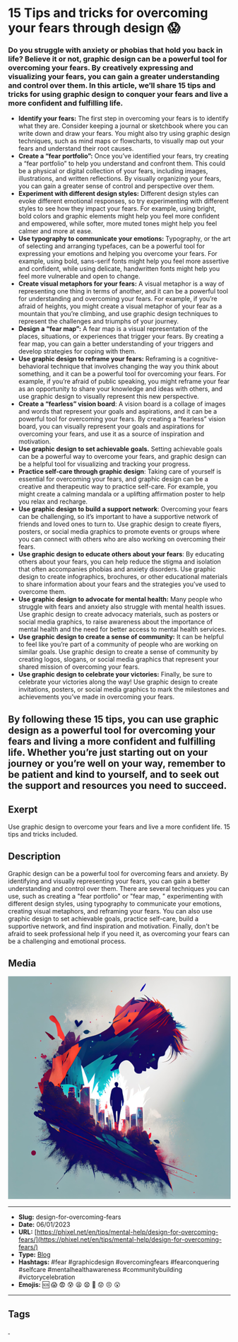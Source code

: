 # 15 Tips and tricks for overcoming your fears through design 😱
### Do you struggle with anxiety or phobias that hold you back in life? Believe it or not, graphic design can be a powerful tool for overcoming your fears. By creatively expressing and visualizing your fears, you can gain a greater understanding and control over them. In this article, we’ll share 15 tips and tricks for using graphic design to conquer your fears and live a more confident and fulfilling life.

- **Identify your fears:** The first step in overcoming your fears is to identify what they are. Consider keeping a journal or sketchbook where you can write down and draw your fears. You might also try using graphic design techniques, such as mind maps or flowcharts, to visually map out your fears and understand their root causes.
- **Create a “fear portfolio”:** Once you’ve identified your fears, try creating a “fear portfolio” to help you understand and confront them. This could be a physical or digital collection of your fears, including images, illustrations, and written reflections. By visually organizing your fears, you can gain a greater sense of control and perspective over them.
- **Experiment with different design styles:** Different design styles can evoke different emotional responses, so try experimenting with different styles to see how they impact your fears. For example, using bright, bold colors and graphic elements might help you feel more confident and empowered, while softer, more muted tones might help you feel calmer and more at ease.
- **Use typography to communicate your emotions:** Typography, or the art of selecting and arranging typefaces, can be a powerful tool for expressing your emotions and helping you overcome your fears. For example, using bold, sans-serif fonts might help you feel more assertive and confident, while using delicate, handwritten fonts might help you feel more vulnerable and open to change.
- **Create visual metaphors for your fears:** A visual metaphor is a way of representing one thing in terms of another, and it can be a powerful tool for understanding and overcoming your fears. For example, if you’re afraid of heights, you might create a visual metaphor of your fear as a mountain that you’re climbing, and use graphic design techniques to represent the challenges and triumphs of your journey.
- **Design a “fear map”:** A fear map is a visual representation of the places, situations, or experiences that trigger your fears. By creating a fear map, you can gain a better understanding of your triggers and develop strategies for coping with them.
- **Use graphic design to reframe your fears:** Reframing is a cognitive-behavioral technique that involves changing the way you think about something, and it can be a powerful tool for overcoming your fears. For example, if you’re afraid of public speaking, you might reframe your fear as an opportunity to share your knowledge and ideas with others, and use graphic design to visually represent this new perspective.
- **Create a “fearless” vision board**: A vision board is a collage of images and words that represent your goals and aspirations, and it can be a powerful tool for overcoming your fears. By creating a “fearless” vision board, you can visually represent your goals and aspirations for overcoming your fears, and use it as a source of inspiration and motivation.
- **Use graphic design to set achievable goals.** Setting achievable goals can be a powerful way to overcome your fears, and graphic design can be a helpful tool for visualizing and tracking your progress.
- **Practice self-care through graphic design**: Taking care of yourself is essential for overcoming your fears, and graphic design can be a creative and therapeutic way to practice self-care. For example, you might create a calming mandala or a uplifting affirmation poster to help you relax and recharge.
- **Use graphic design to build a support network**: Overcoming your fears can be challenging, so it’s important to have a supportive network of friends and loved ones to turn to. Use graphic design to create flyers, posters, or social media graphics to promote events or groups where you can connect with others who are also working on overcoming their fears.
- **Use graphic design to educate others about your fears**: By educating others about your fears, you can help reduce the stigma and isolation that often accompanies phobias and anxiety disorders. Use graphic design to create infographics, brochures, or other educational materials to share information about your fears and the strategies you’ve used to overcome them.
- **Use graphic design to advocate for mental health:** Many people who struggle with fears and anxiety also struggle with mental health issues. Use graphic design to create advocacy materials, such as posters or social media graphics, to raise awareness about the importance of mental health and the need for better access to mental health services.
- **Use graphic design to create a sense of community:** It can be helpful to feel like you’re part of a community of people who are working on similar goals. Use graphic design to create a sense of community by creating logos, slogans, or social media graphics that represent your shared mission of overcoming your fears.
- **Use graphic design to celebrate your victories:** Finally, be sure to celebrate your victories along the way! Use graphic design to create invitations, posters, or social media graphics to mark the milestones and achievements you’ve made in overcoming your fears.

By following these 15 tips, you can use graphic design as a powerful tool for overcoming your fears and living a more confident and fulfilling life. Whether you’re just starting out on your journey or you’re well on your way, remember to be patient and kind to yourself, and to seek out the support and resources you need to succeed.
------------
## Exerpt
Use graphic design to overcome your fears and live a more confident life. 15 tips and tricks included.
## Description
Graphic design can be a powerful tool for overcoming fears and anxiety. By identifying and visually representing your fears, you can gain a better understanding and control over them. There are several techniques you can use, such as creating a "fear portfolio" or "fear map, " experimenting with different design styles, using typography to communicate your emotions, creating visual metaphors, and reframing your fears. You can also use graphic design to set achievable goals, practice self-care, build a supportive network, and find inspiration and motivation. Finally, don't be afraid to seek professional help if you need it, as overcoming your fears can be a challenging and emotional process.
## Media
<img src="media/22c4c655/design-for-overcoming-fears.jpg">

------------
- **Slug:** design-for-overcoming-fears
- **Date:** 06/01/2023
- **URL:** [https://phixel.net/en/tips/mental-help/design-for-overcoming-fears/](https://phixel.net/en/tips/mental-help/design-for-overcoming-fears/)
- **Type:** [Blog](#blog)
- **Hashtags:** #fear #graphicdesign #overcomingfears #fearconquering #selfcare #mentalhealthawareness #communitybuilding #victorycelebration
- **Emojis:** 🆘 😱 😨 😰 😫 😧 👹 😟 😣 😮

------------
## Tags
[ ](# )
